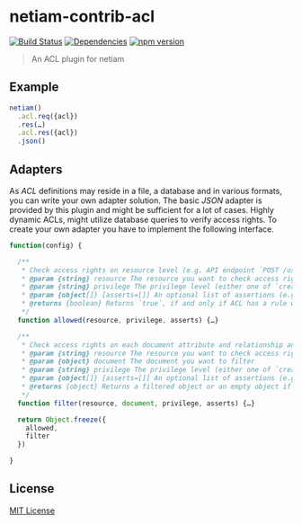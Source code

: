 # netiam-contrib-acl

[![Build Status](https://travis-ci.org/netiam/contrib-acl.svg)](https://travis-ci.org/netiam/contrib-acl)
[![Dependencies](https://david-dm.org/netiam/contrib-acl.svg)](https://david-dm.org/netiam/contrib-acl)
[![npm version](https://badge.fury.io/js/netiam-contrib-acl.svg)](http://badge.fury.io/js/netiam-contrib-acl)

> An ACL plugin for netiam

## Example

```js
netiam()
  .acl.req({acl})
  .res(…)
  .acl.res({acl})
  .json()
```

## Adapters

As *ACL* definitions may reside in a file, a database and in various formats,
you can write your own adapter solution. The basic *JSON* adapter is provided
by this plugin and might be sufficient for a lot of cases. Highly dynamic ACLs,
might utilize database queries to verify access rights. To create your own
adapter you have to implement the following interface.

```js
function(config) {

  /**
   * Check access rights on resource level (e.g. API endpoint `POST /users`)
   * @param {string} resource The resource you want to check access rights
   * @param {string} privilege The privilege level (either one of `create`, `read`, `update` or `delete`)
   * @param {object[]} [asserts=[]] An optional list of assertions (e.g. `owner`)
   * @returns {boolean} Returns `true`, if and only if ACL has a rule which allows access (whitelist)
   */
  function allowed(resource, privilege, asserts) {…}

  /**
   * Check access rights on each document attribute and relationship and pluck allowed properties
   * @param {string} resource The resource you want to check access rights
   * @param {object} document The document you want to filter
   * @param {string} privilege The privilege level (either one of `create`, `read`, `update` or `delete`)
   * @param {object[]} [asserts=[]] An optional list of assertions (e.g. `owner`)
   * @returns {object} Returns a filtered object or an empty object if access has been denied for all properties
   */
  function filter(resource, document, privilege, asserts) {…}

  return Object.freeze({
    allowed,
    filter
  })

}
```

## License

[MIT License](http://en.wikipedia.org/wiki/MIT_License)
